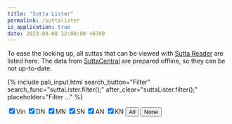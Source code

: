 ```yaml
---
title: "Sutta Lister"
permalink: /suttalister
is_application: true
date: 2023-08-08 12:00:00 +0700
---
```


To ease the looking up, all suttas that can be viewed with [Sutta Reader](/suttareader) are listed here. The data from [SuttaCentral](https://suttacentral.net) are prepared offline, so they can be not up-to-date.

{% include pali_input.html search_button="Filter" search_func="suttaLister.filter();" after_clear="suttaLister.filter();" placeholder="Filter ..." %}
<div style="padding-bottom:10px">
<span><label for="cbvin"><input type="checkbox" id="cbvin" onChange="suttaLister.filter();" checked>Vin</label> <label for="cbdn"><input type="checkbox" id="cbdn" onChange="suttaLister.filter();" checked>DN</label> <label for="cbmn"><input type="checkbox" id="cbmn" onChange="suttaLister.filter();" checked>MN</label> <label for="cbsn"><input type="checkbox" id="cbsn" onChange="suttaLister.filter();" checked>SN</label> <label for="cban"><input type="checkbox" id="cban" onChange="suttaLister.filter();" checked>AN</label> <label for="cbkn"><input type="checkbox" id="cbkn" onChange="suttaLister.filter();" checked>KN</label> <button onClick="suttaLister.groupSelect(true);">All</button> <button onClick="suttaLister.groupSelect(false);">None</button></span><span class="label" id="wordcount" style="display:none;"></span>
</div>
<div id="listresult"></div>
<script src="/assets/js/suttalister.js"></script>
<script>
suttaLister.util = bcUtil;
suttaLister.paliInput = paliInput;
suttaLister.loadSuttaList();
</script>
